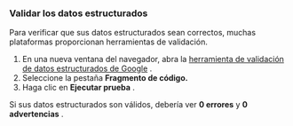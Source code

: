 ### Validar los datos estructurados

Para verificar que sus datos estructurados sean correctos, muchas plataformas proporcionan herramientas de validación.

1. En una nueva ventana del navegador, abra la [herramienta de validación de datos estructurados de Google](https://developers.google.com/structured-data/testing-tool/) .
2. Seleccione la pestaña **Fragmento de código.**
3. Haga clic en **Ejecutar prueba** .

Si sus datos estructurados son válidos, debería ver **0 errores** y **0 advertencias** .
